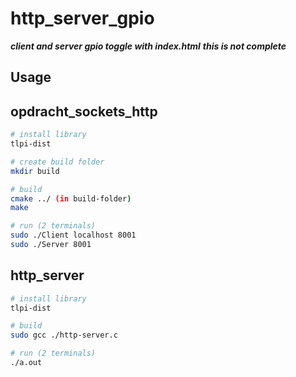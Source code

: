 # http_server_gpio
***client and server gpio toggle with index.html***
***this is not complete***

## Usage

## opdracht_sockets_http
```bash
# install library
tlpi-dist

# create build folder
mkdir build

# build
cmake ../ (in build-folder)
make

# run (2 terminals)
sudo ./Client localhost 8001
sudo ./Server 8001
 ```
 
 ## http_server
```bash
# install library
tlpi-dist

# build
sudo gcc ./http-server.c

# run (2 terminals)
./a.out
 ```
 
